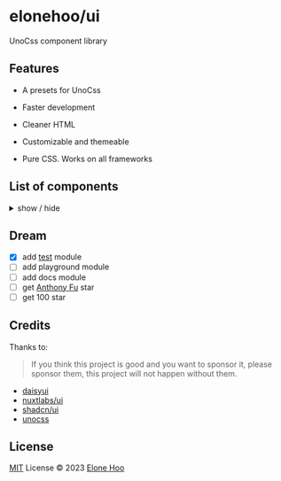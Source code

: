 <h1 >
elonehoo/ui
</h1>

<p >
UnoCss component library
</p>

## Features

- A presets for UnoCss

- Faster development

- Cleaner HTML

- Customizable and themeable

- Pure CSS. Works on all frameworks

## List of components

<details>
<summary>
  show / hide
</summary>

- Elements
  - [x] Avatar
  - [x] Badge
  - [x] Button
  - [x] Keyboard Key

- Forms
  - [x] Input
  - [x] Textarea
  - [x] Select
  - [x] Checkbox
  - [x] Radio
  - [x] Toggle
  - [x] Range

- Data
  - [ ] Alert
  - [x] Table
  - [ ] Dropdown
  - [ ] Accordion

- Navigation
  - [ ] Menu
  - [ ] Pagination

- Overlays
  - [ ] Modal
  - [ ] Popover
  - [ ] Tooltip
  - [ ] Notification

- Layout
  - [x] code
  - [x] Card
  - [x] Content
  - [x] Skeleton

</details>

## Dream

- [x] add [test](/test) module
- [ ] add playground module
- [ ] add docs module
- [ ] get [Anthony Fu](https://github.com/antfu) star
- [ ] get 100 star

## Credits
Thanks to:

> If you think this project is good and you want to sponsor it, please sponsor them, this project will not happen without them.

- [daisyui](https://github.com/saadeghi/daisyui)
- [nuxtlabs/ui](https://github.com/nuxtlabs/ui)
- [shadcn/ui](https://github.com/shadcn/ui)
- [unocss](https://github.com/unocss/unocss)

## License

[MIT](./LICENSE) License © 2023 [Elone Hoo](https://github.com/elonehoo)
